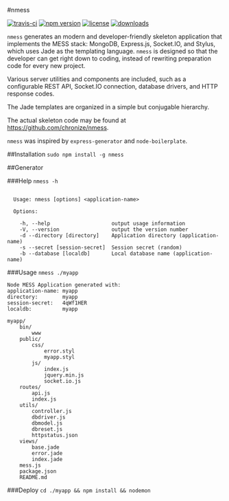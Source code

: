 #nmess

[![travis-ci](http://img.shields.io/travis/chronize/nmess-generator.svg?style=flat-square)](https://npmjs.org/chronize/fstack)
[![npm version](https://img.shields.io/npm/v/nmess.svg?style=flat-square)](https://npmjs.org/chronize/fstack)
[![license](http://img.shields.io/npm/l/nmess.svg?style=flat-square)](https://npmjs.org/chronize/fstack)
[![downloads](http://img.shields.io/npm/dm/nmess.svg?style=flat-square)](https://npmjs.org/chronize/fstack)

`nmess` generates an modern and developer-friendly skeleton application that implements the MESS stack: MongoDB, Express.js, Socket.IO, and Stylus, which uses Jade as the templating language. `nmess` is designed so that the developer can get right down to coding, instead of rewriting preparation code for every new project.

Various server utilities and components are included, such as a configurable REST API, Socket.IO connection, database drivers, and HTTP response codes.

The Jade templates are organized in a simple but conjugable hierarchy.

The actual skeleton code may be found at https://github.com/chronize/nmess.

`nmess` was inspired by `express-generator` and `node-boilerplate`.

##Installation
`sudo npm install -g nmess`

##Generator

###Help
`nmess -h`

```

  Usage: nmess [options] <application-name>

  Options:

    -h, --help                    output usage information
    -V, --version                 output the version number
    -d --directory [directory]    Application directory (application-name)
    -s --secret [session-secret]  Session secret (random)
    -b --database [localdb]       Local database name (application-name)
```

###Usage
`nmess ./myapp`

```
Node MESS Application generated with:
application-name: myapp
directory:        myapp
session-secret:   4qWf1HER
localdb:          myapp
```

```
myapp/
	bin/
		www
	public/
		css/
			error.styl
			myapp.styl
		js/
			index.js
			jquery.min.js
			socket.io.js
	routes/
		api.js
		index.js
	utils/
		controller.js
		dbdriver.js
		dbmodel.js
		dbreset.js
		httpstatus.json
	views/
		base.jade
		error.jade
		index.jade
	mess.js
	package.json
	README.md
```

###Deploy
`cd ./myapp && npm install && nodemon`

